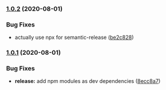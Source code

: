 ### [1.0.2](https://github.com/brickstool/ansible-role-consul/compare/1.0.1...1.0.2) (2020-08-01)


### Bug Fixes

* actually use npx for semantic-release ([be2c828](https://github.com/brickstool/ansible-role-consul/commit/be2c8288eb8e4547ba4cec3f0b15277a50327dfb))

### [1.0.1](https://github.com/brickstool/ansible-role-consul/compare/1.0.0...1.0.1) (2020-08-01)


### Bug Fixes

* **release:** add npm modules as dev dependencies ([8ecc8a7](https://github.com/brickstool/ansible-role-consul/commit/8ecc8a7bf6af75316660193aced57f9fd440cca3))
